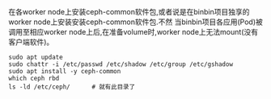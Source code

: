 在各worker node上安装ceph-common软件包,或者说是在binbin项目独享的worker node上安装安装ceph-common软件包.不然
当binbin项目各应用(Pod)被调用至相应worker node上后,在准备volume时,worker node上无法mount(没有客户端软件)。
```
sudo apt update
sudo chattr -i /etc/passwd /etc/shadow /etc/group /etc/gshadow
sudo apt install -y ceph-common
which ceph rbd
ls -ld /etc/ceph/      # 就有此目录了
```
